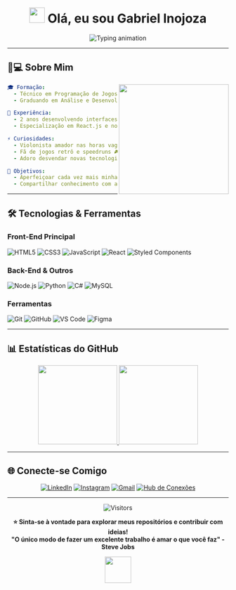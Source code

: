 
# <div align="center"><img src="https://media.giphy.com/media/hvRJCLFzcasrR4ia7z/giphy.gif" width="35"> Olá, eu sou Gabriel Inojoza</div>

<div align="center">
  <!-- Animação de texto digitado (Typing SVG) -->
  <img 
       src="https://readme-typing-svg.herokuapp.com?font=Fira+Code&size=26&duration=2800&pause=1000&color=b0bac0&center=true&vCenter=true&width=500&height=60&lines=🚀+Desenvolvedor+Front+End;💡+Entusiasta+de+Tecnologia;🌱+Sempre+aprendendo+coisas+novas!;🌟+Bem-vindo(a)+ao+meu+GitHub!" 
       alt="Typing animation"
  />
</div>

---

## 🧑💻 **Sobre Mim**

<img align="right" src="https://media.giphy.com/media/qgQUggAC3Pfv687qPC/giphy.gif" width="250">

```yaml
🎓 Formação:
  - Técnico em Programação de Jogos Digitais (PJD)
  - Graduando em Análise e Desenvolvimento de Sistemas

💼 Experiência:
  - 2 anos desenvolvendo interfaces web responsivas
  - Especialização em React.js e no ecossistema JS moderno

⚡ Curiosidades:
  - Violonista amador nas horas vagas 🎸
  - Fã de jogos retrô e speedruns 🎮
  - Adoro desvendar novas tecnologias e linguagens

🚀 Objetivos:
  - Aperfeiçoar cada vez mais minhas habilidades em UX/UI e performance
  - Compartilhar conhecimento com a comunidade e colaborar em projetos de código aberto
```

---

## 🛠 **Tecnologias & Ferramentas**

### **Front-End Principal**
![HTML5](https://img.shields.io/badge/-HTML5-E34F26?style=for-the-badge&logo=html5&logoColor=white)
![CSS3](https://img.shields.io/badge/-CSS3-1572B6?style=for-the-badge&logo=css3&logoColor=white)
![JavaScript](https://img.shields.io/badge/-JavaScript%20(ES6%2B)-F7DF1E?style=for-the-badge&logo=javascript&logoColor=black)
![React](https://img.shields.io/badge/-React-61DAFB?style=for-the-badge&logo=react&logoColor=black)
![Styled Components](https://img.shields.io/badge/-Styled_Components-DB7093?style=for-the-badge&logo=styled-components&logoColor=white)

### **Back-End & Outros**
![Node.js](https://img.shields.io/badge/-Node.js-339933?style=for-the-badge&logo=node.js&logoColor=white)
![Python](https://img.shields.io/badge/-Python-3776AB?style=for-the-badge&logo=python&logoColor=white)
![C#](https://img.shields.io/badge/C%23-239120?style=for-the-badge&logo=c-sharp&logoColor=white)
![MySQL](https://img.shields.io/badge/-MySQL-4479A1?style=for-the-badge&logo=mysql&logoColor=white)

### **Ferramentas**
![Git](https://img.shields.io/badge/-Git-F05032?style=for-the-badge&logo=git&logoColor=white)
![GitHub](https://img.shields.io/badge/-GitHub-181717?style=for-the-badge&logo=github&logoColor=white)
![VS Code](https://img.shields.io/badge/-VS_Code-007ACC?style=for-the-badge&logo=visual-studio-code&logoColor=white)
![Figma](https://img.shields.io/badge/-Figma-F24E1E?style=for-the-badge&logo=figma&logoColor=white)

---

## 📊 **Estatísticas do GitHub**

<div align="center">
  <a href="https://github.com/Inojoza28">
    <img height="180em" src="https://github-readme-stats.vercel.app/api?username=Inojoza28&show_icons=true&theme=vision-friendly-dark&include_all_commits=true&count_private=true&border_radius=15"/>
    <img height="180em" src="https://github-readme-stats.vercel.app/api/top-langs/?username=Inojoza28&layout=compact&theme=vision-friendly-dark&border_radius=15"/>
  </a>
</div>

---

## 🌐 **Conecte-se Comigo**

<div align="center">
  
[![LinkedIn](https://img.shields.io/badge/-LinkedIn-0077B5?style=for-the-badge&logo=linkedin&logoColor=white)](https://www.linkedin.com/in/gabrielinojoza/)
[![Instagram](https://img.shields.io/badge/-Instagram-E4405F?style=for-the-badge&logo=instagram&logoColor=white)](https://www.instagram.com/dev_inojoza_/)
[![Gmail](https://img.shields.io/badge/-Gmail-EA4335?style=for-the-badge&logo=gmail&logoColor=white)](mailto:carlosginojoza@gmail.com)
[![Hub de Conexões](https://img.shields.io/badge/-Hub_de_Conexões-24292e?style=for-the-badge&logo=github&logoColor=white)](https://inojoza28.github.io/conexoes)
  
</div>

---

<div align="center">
  
![Visitors](https://komarev.com/ghpvc/?username=Inojoza28&color=blueviolet&style=flat)

**⭐ Sinta-se à vontade para explorar meus repositórios e contribuir com ideias!**  
**"O único modo de fazer um excelente trabalho é amar o que você faz" - Steve Jobs**

<img src="https://media.giphy.com/media/ZVik7pBtu9dNS/giphy.gif" width="60">

</div>
